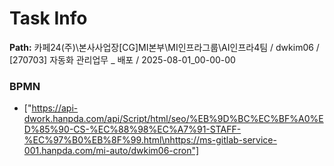 # Task Info

**Path:** 카페24(주)\본사사업장\[CG]MI본부\MI인프라그룹\AI인프라4팀 / dwkim06 / [270703] 자동화 관리업무 _ 배포 / 2025-08-01_00-00-00

### BPMN
- ["https://api-dwork.hanpda.com/api/Script/html/seo/%EB%9D%BC%EC%BF%A0%ED%85%90-CS-%EC%88%98%EC%A7%91-STAFF-%EC%97%B0%EB%8F%99.html\nhttps://ms-gitlab-service-001.hanpda.com/mi-auto/dwkim06-cron"]

